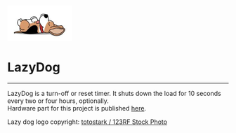 <img src="https://raw.githubusercontent.com/plamenbe/LazyDog/master/ld.png" alt="totostark / 123RF Stock Photo"></img>
# LazyDog
***
LazyDog is a turn-off or reset timer. It shuts down the load for 10 seconds every two or four hours, optionally.</br>
Hardware part for this project is published [here].





Lazy dog logo copyright: <a href="https://www.123rf.com/profile_totostark">totostark / 123RF Stock Photo</a>

[here]: https://easyeda.com/plamenbekyarov/lazydog12_v1-1
[logo]: https://raw.githubusercontent.com/plamenbe/LazyDog/master/ld.png
